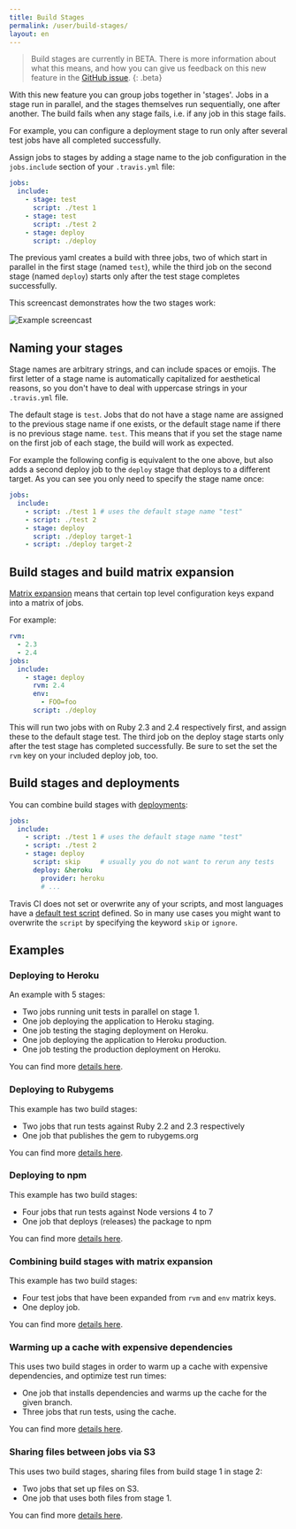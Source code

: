 ```yaml
---
title: Build Stages
permalink: /user/build-stages/
layout: en
---
```


<div id="toc"></div>

> Build stages are currently in BETA. There is more information about what this means, and how you can give us feedback on this new feature in the [GitHub issue](https://github.com/travis-ci/beta-features/issues/11).
{: .beta}

With this new feature you can group jobs together in 'stages'. Jobs in a stage
run in parallel, and the stages themselves run sequentially, one after another.
The build fails when any stage fails, i.e. if any job in this stage fails.

For example, you can configure a deployment stage to run only after several test
jobs have all completed successfully.

Assign jobs to stages by adding a stage name to the job configuration
in the `jobs.include` section of your `.travis.yml` file:

```yaml
jobs:
  include:
    - stage: test
      script: ./test 1
    - stage: test
      script: ./test 2
    - stage: deploy
      script: ./deploy
```

The previous yaml creates a build with three jobs, two of which start in
parallel in the first stage (named `test`), while the third job on the second
stage (named `deploy`) starts only after the test stage completes successfully.

This screencast demonstrates how the two stages work:

![Example screencast](https://cloud.githubusercontent.com/assets/3729517/25229553/0868909c-25d1-11e7-9263-b076fdef9288.gif)

## Naming your stages

Stage names are arbitrary strings, and can include spaces or emojis. The first
letter of a stage name is automatically capitalized for aesthetical reasons, so
you don't have to deal with uppercase strings in your `.travis.yml` file.

The default stage is `test`. Jobs that do not have a stage name are assigned to
the previous stage name if one exists, or the default stage name if there is no
previous stage name. `test`. This means that if you set the stage name on the
first job of each stage, the build will work as expected.

For example the following config is equivalent to the one above, but also adds a
second deploy job to the `deploy` stage that deploys to a different target. As
you can see you only need to specify the stage name once:

```yaml
jobs:
  include:
    - script: ./test 1 # uses the default stage name "test"
    - script: ./test 2
    - stage: deploy
      script: ./deploy target-1
    - script: ./deploy target-2
```

## Build stages and build matrix expansion

[Matrix expansion](https://docs.travis-ci.com/user/customizing-the-build/#Build-Matrix)
means that certain top level configuration keys expand into a matrix of jobs.

For example:

```yaml
rvm:
  - 2.3
  - 2.4
jobs:
  include:
    - stage: deploy
      rvm: 2.4
      env:
        - FOO=foo
      script: ./deploy
```

This will run two jobs with on Ruby 2.3 and 2.4 respectively first, and assign
these to the default stage test. The third job on the deploy stage starts only
after the test stage has completed successfully. Be sure to set the set the
`rvm` key on your included deploy job, too.

## Build stages and deployments

You can combine build stages with [deployments](https://docs.travis-ci.com/user/deployment/):

```yaml
jobs:
  include:
    - script: ./test 1 # uses the default stage name "test"
    - script: ./test 2
    - stage: deploy
      script: skip     # usually you do not want to rerun any tests
      deploy: &heroku
        provider: heroku
        # ...
```

Travis CI does not set or overwrite any of your scripts, and most languages
have a [default test script](https://docs.travis-ci.com/user/languages/ruby/#Default-Test-Script)
defined. So in many use cases you might want to overwrite the `script` by
specifying the keyword `skip` or `ignore`.

## Examples

### Deploying to Heroku

An example with 5 stages:

* Two jobs running unit tests in parallel on stage 1.
* One job deploying the application to Heroku staging.
* One job testing the staging deployment on Heroku.
* One job deploying the application to Heroku production.
* One job testing the production deployment on Heroku.

You can find more [details here](/user/build-stages/deploy-heroku/).

### Deploying to Rubygems

This example has two build stages:

* Two jobs that run tests against Ruby 2.2 and 2.3 respectively
* One job that publishes the gem to rubygems.org

You can find more [details here](/user/build-stages/deploy-rubygems/).

### Deploying to npm

This example has two build stages:

* Four jobs that run tests against Node versions 4 to 7
* One job that deploys (releases) the package to npm

You can find more [details here](/user/build-stages/deploy-npm/).

### Combining build stages with matrix expansion

This example has two build stages:

* Four test jobs that have been expanded from `rvm` and `env` matrix keys.
* One deploy job.

You can find more [details here](/user/build-stages/matrix-expansion/).

### Warming up a cache with expensive dependencies

This uses two build stages in order to warm up a cache with expensive dependencies, and optimize test run times:

* One job that installs dependencies and warms up the cache for the given branch.
* Three jobs that run tests, using the cache.

You can find more [details here](/user/build-stages/warm-cache/).

### Sharing files between jobs via S3

This uses two build stages, sharing files from build stage 1 in stage 2:

* Two jobs that set up files on S3.
* One job that uses both files from stage 1.

You can find more [details here](/user/build-stages/share-files-s3/).
